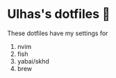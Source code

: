 # Ulhas's dotfiles :rocket:

These dotfiles have my settings for

1. nvim
2. fish
3. yabai/skhd
4. brew
